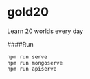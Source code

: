 # gold20
Learn 20 worlds every day

####Run

    npm run serve
    npm run mongoserve
    npm run apiserve